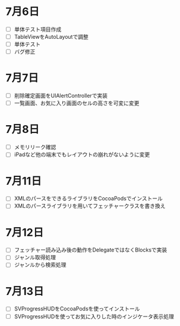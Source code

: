 # 7月6日  
- [ ] 単体テスト項目作成  
- [ ] TableViewをAutoLayoutで調整   
- [ ] 単体テスト  
- [ ] バグ修正  
  
# 7月7日 
- [ ] 削除確定画面をUIAlertControllerで実装  
- [ ] 一覧画面、お気に入り画面のセルの高さを可変に変更 
  
# 7月8日  
- [ ] メモリリーク確認  
- [ ] iPadなど他の端末でもレイアウトの崩れがないように変更  
  
# 7月11日  
- [ ] XMLのパースをできるライブラリをCocoaPodsでインストール  
- [ ] XMLのパースライブラリを用いてフェッチャークラスを書き換え  
  
# 7月12日  
- [ ] フェッチャー読み込み後の動作をDelegateではなくBlocksで実装  
- [ ] ジャンル取得処理  
- [ ] ジャンルから検索処理  
  
# 7月13日  
- [ ] SVProgressHUDをCocoaPodsを使ってインストール 
- [ ] SVProgressHUDを使ってお気に入りした時のインジケータ表示処理  